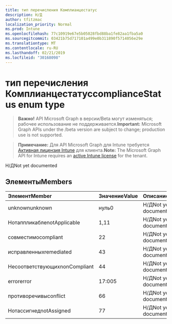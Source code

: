 ```yaml
---
title: тип перечисления Комплианцестатус
description: Н/Д
author: tfitzmac
localization_priority: Normal
ms.prod: Intune
ms.openlocfilehash: 77c10919e67e5b05028fbd88ba1fe82aa1fba5a0
ms.sourcegitcommit: 03421b75d717101a499e0b311890f5714056e29e
ms.translationtype: MT
ms.contentlocale: ru-RU
ms.lasthandoff: 02/21/2019
ms.locfileid: "30168098"
---
```

# <a name="compliancestatus-enum-type"></a><span data-ttu-id="4172f-103">тип перечисления Комплианцестатус</span><span class="sxs-lookup"><span data-stu-id="4172f-103">complianceStatus enum type</span></span>

> <span data-ttu-id="4172f-104">**Важно!** API Microsoft Graph в версии/Beta могут изменяться; рабочее использование не поддерживается.</span><span class="sxs-lookup"><span data-stu-id="4172f-104">**Important:** Microsoft Graph APIs under the /beta version are subject to change; production use is not supported.</span></span>

> <span data-ttu-id="4172f-105">**Примечание:** Для API Microsoft Graph для Intune требуется [Активная лицензия Intune](https://go.microsoft.com/fwlink/?linkid=839381) для клиента.</span><span class="sxs-lookup"><span data-stu-id="4172f-105">**Note:** The Microsoft Graph API for Intune requires an [active Intune license](https://go.microsoft.com/fwlink/?linkid=839381) for the tenant.</span></span>

<span data-ttu-id="4172f-106">Н/Д</span><span class="sxs-lookup"><span data-stu-id="4172f-106">Not yet documented</span></span>

## <a name="members"></a><span data-ttu-id="4172f-107">Элементы</span><span class="sxs-lookup"><span data-stu-id="4172f-107">Members</span></span>
|<span data-ttu-id="4172f-108">Элемент</span><span class="sxs-lookup"><span data-stu-id="4172f-108">Member</span></span>|<span data-ttu-id="4172f-109">Значение</span><span class="sxs-lookup"><span data-stu-id="4172f-109">Value</span></span>|<span data-ttu-id="4172f-110">Описание</span><span class="sxs-lookup"><span data-stu-id="4172f-110">Description</span></span>|
|:---|:---|:---|
|<span data-ttu-id="4172f-111">unknown</span><span class="sxs-lookup"><span data-stu-id="4172f-111">unknown</span></span>|<span data-ttu-id="4172f-112">нуль</span><span class="sxs-lookup"><span data-stu-id="4172f-112">0</span></span>|<span data-ttu-id="4172f-113">Н/Д</span><span class="sxs-lookup"><span data-stu-id="4172f-113">Not yet documented</span></span>|
|<span data-ttu-id="4172f-114">Нотаппликабле</span><span class="sxs-lookup"><span data-stu-id="4172f-114">notApplicable</span></span>|<span data-ttu-id="4172f-115">1,1</span><span class="sxs-lookup"><span data-stu-id="4172f-115">1</span></span>|<span data-ttu-id="4172f-116">Н/Д</span><span class="sxs-lookup"><span data-stu-id="4172f-116">Not yet documented</span></span>|
|<span data-ttu-id="4172f-117">совместимо</span><span class="sxs-lookup"><span data-stu-id="4172f-117">compliant</span></span>|<span data-ttu-id="4172f-118">2</span><span class="sxs-lookup"><span data-stu-id="4172f-118">2</span></span>|<span data-ttu-id="4172f-119">Н/Д</span><span class="sxs-lookup"><span data-stu-id="4172f-119">Not yet documented</span></span>|
|<span data-ttu-id="4172f-120">исправленных</span><span class="sxs-lookup"><span data-stu-id="4172f-120">remediated</span></span>|<span data-ttu-id="4172f-121">4</span><span class="sxs-lookup"><span data-stu-id="4172f-121">3</span></span>|<span data-ttu-id="4172f-122">Н/Д</span><span class="sxs-lookup"><span data-stu-id="4172f-122">Not yet documented</span></span>|
|<span data-ttu-id="4172f-123">Несоответствующих</span><span class="sxs-lookup"><span data-stu-id="4172f-123">nonCompliant</span></span>|<span data-ttu-id="4172f-124">4</span><span class="sxs-lookup"><span data-stu-id="4172f-124">4</span></span>|<span data-ttu-id="4172f-125">Н/Д</span><span class="sxs-lookup"><span data-stu-id="4172f-125">Not yet documented</span></span>|
|<span data-ttu-id="4172f-126">error</span><span class="sxs-lookup"><span data-stu-id="4172f-126">error</span></span>|<span data-ttu-id="4172f-127">17:00</span><span class="sxs-lookup"><span data-stu-id="4172f-127">5</span></span>|<span data-ttu-id="4172f-128">Н/Д</span><span class="sxs-lookup"><span data-stu-id="4172f-128">Not yet documented</span></span>|
|<span data-ttu-id="4172f-129">противоречивы</span><span class="sxs-lookup"><span data-stu-id="4172f-129">conflict</span></span>|<span data-ttu-id="4172f-130">6</span><span class="sxs-lookup"><span data-stu-id="4172f-130">6</span></span>|<span data-ttu-id="4172f-131">Н/Д</span><span class="sxs-lookup"><span data-stu-id="4172f-131">Not yet documented</span></span>|
|<span data-ttu-id="4172f-132">Нотассигнед</span><span class="sxs-lookup"><span data-stu-id="4172f-132">notAssigned</span></span>|<span data-ttu-id="4172f-133">7</span><span class="sxs-lookup"><span data-stu-id="4172f-133">7</span></span>|<span data-ttu-id="4172f-134">Н/Д</span><span class="sxs-lookup"><span data-stu-id="4172f-134">Not yet documented</span></span>|





